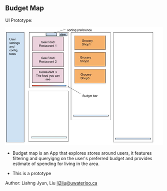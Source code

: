 ## Budget Map 

UI Prototype:

![ui_p](UIdraft/ui.jpg)

- Budget map is an App that explores stores around users, it features filtering and queryigng on the user's preferred budget and provides estimate of spending for living in the area.

- This is a prototype 


Author: Liahng Jyun, Liu
lj2liu@uwaterloo.ca